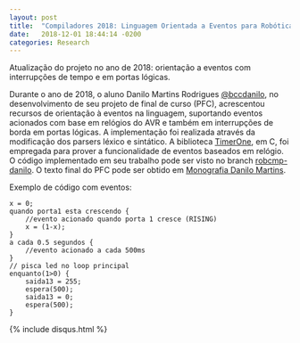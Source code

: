 ```yaml
---
layout: post
title:  "Compiladores 2018: Linguagem Orientada a Eventos para Robótica Educacional"
date:   2018-12-01 18:44:14 -0200
categories: Research 
---
```


Atualização do projeto no ano de 2018: orientação a eventos com interrupções de tempo e em portas lógicas.

Durante o ano de 2018, o aluno Danilo Martins Rodrigues [@bccdanilo](https://github.com/bccdanilo), no desenvolvimento de seu projeto de final de curso (PFC), acrescentou recursos de orientação à eventos na linguagem, suportando eventos acionados com base em relógios do AVR e também em interrupções de borda em portas lógicas. A implementação foi realizada através da modificação dos parsers léxico e sintático. A biblioteca [TimerOne](https://www.arduinolibraries.info/libraries/timer-one), em C, foi empregada para prover a funcionalidade de eventos baseados em relógio. O código implementado em seu trabalho pode ser visto no branch [robcmp-danilo](https://github.com/thborges/robcmp/tree/pfc_danilo). O texto final do PFC pode ser obtido em [Monografia Danilo Martins](https://github.com/thborges/robcmp/raw/pfc_danilo/docs/pfc2%20danilo%20banca_.pdf).

Exemplo de código com eventos:
```
x = 0;
quando porta1 esta crescendo {
	//evento acionado quando porta 1 cresce (RISING)
    x = (1-x);
}
a cada 0.5 segundos {
	//evento acionado a cada 500ms
}
// pisca led no loop principal
enquanto(1>0) {
	saida13 = 255;
	espera(500);
	saida13 = 0;
	espera(500);
}
```

{% include disqus.html %}

